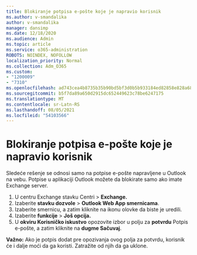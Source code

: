 ```yaml
---
title: Blokiranje potpisa e-pošte koje je napravio korisnik
ms.author: v-smandalika
author: v-smandalika
manager: dansimp
ms.date: 12/18/2020
ms.audience: Admin
ms.topic: article
ms.service: o365-administration
ROBOTS: NOINDEX, NOFOLLOW
localization_priority: Normal
ms.collection: Adm_O365
ms.custom:
- "1200009"
- "7310"
ms.openlocfilehash: ad743cea4b8735b35b90bd5bf3d0b5b933184ed82858e828a68beb2ca2f8270c
ms.sourcegitcommit: b5f7da89a650d2915dc652449623c78be6247175
ms.translationtype: MT
ms.contentlocale: sr-Latn-RS
ms.lasthandoff: 08/05/2021
ms.locfileid: "54103566"
---
```

# <a name="block-user-made-email-signatures"></a>Blokiranje potpisa e-pošte koje je napravio korisnik

Sledeće rešenje se odnosi samo na potpise e-pošte napravljene u Outlook na vebu. Potpise u aplikaciji Outlook možete da blokirate samo ako imate Exchange server.

1. U centru Exchange stavku Centri  >  **Exchange.**
2. Izaberite **stavku dozvole**  >  **Outlook Web App smernicama**.
3. Izaberite smernicu, a zatim kliknite na ikonu olovke da biste je uredili.
4. Izaberite **funkcije**  >  **Još opcija.**
5. U **okviru Korisničko iskustvo** opozovite izbor u polju za **potvrdu** Potpis e-pošte, a zatim kliknite na **dugme Sačuvaj**.

**Važno:** Ako je potpis dodat pre opozivanja ovog polja za potvrdu, korisnik će i dalje moći da ga koristi. Zatražite od njih da ga uklone.
